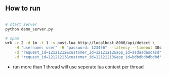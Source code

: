 ## How to run

```bash

# start server
python demo_server.py

# spam
wrk -c 2 -d 1m -t 1 -s post.lua http://localhost:8000/api/detect \
    -H "username: user" -H "password: 123456" --latency --timeout 30s -- \
    -d "request_id=12121212&customer_id=12121212&app_id=asdasdasdasd" -f "file=cmt.jpg" \
    -d "request_id=12121213&customer_id=12121213&app_id=bdbdbdbdbdbd" -f "file=cmt2.jpg"

```

- run more than 1 thread will use seperate lua context per thread
